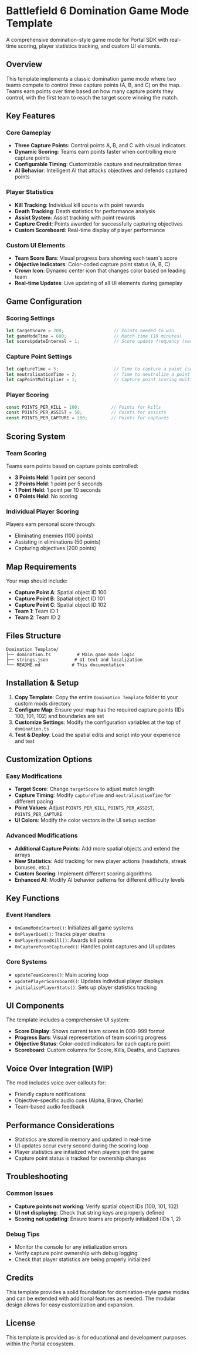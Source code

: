 # Battlefield 6 Domination Game Mode Template

A comprehensive domination-style game mode for Portal SDK with real-time scoring, player statistics tracking, and custom UI elements.

## Overview

This template implements a classic domination game mode where two teams compete to control three capture points (A, B, and C) on the map. Teams earn points over time based on how many capture points they control, with the first team to reach the target score winning the match.

## Key Features

### Core Gameplay
- **Three Capture Points**: Control points A, B, and C with visual indicators
- **Dynamic Scoring**: Teams earn points faster when controlling more capture points
- **Configurable Timing**: Customizable capture and neutralization times
- **AI Behavior**: Intelligent AI that attacks objectives and defends captured points

### Player Statistics
- **Kill Tracking**: Individual kill counts with point rewards
- **Death Tracking**: Death statistics for performance analysis  
- **Assist System**: Assist tracking with point rewards
- **Capture Credit**: Points awarded for successfully capturing objectives
- **Custom Scoreboard**: Real-time display of player performance

### Custom UI Elements
- **Team Score Bars**: Visual progress bars showing each team's score
- **Objective Indicators**: Color-coded capture point status (A, B, C)
- **Crown Icon**: Dynamic center icon that changes color based on leading team
- **Real-time Updates**: Live updating of all UI elements during gameplay

## Game Configuration

### Scoring Settings
```typescript
let targetScore = 200;                   // Points needed to win
let gameModeTime = 600;                  // Match time (10 minutes)
let scoreUpdateInterval = 1;             // Score update frequency (seconds)
```

### Capture Point Settings
```typescript
let captureTime = 5;                     // Time to capture a point (seconds)
let neutralisationTime = 2;              // Time to neutralize a point (seconds)
let capPointMultiplier = 1;              // Capture point scoring multiplier
```

### Player Scoring
```typescript
const POINTS_PER_KILL = 100;            // Points for kills
const POINTS_PER_ASSIST = 50;           // Points for assists  
const POINTS_PER_CAPTURE = 200;         // Points for captures
```

## Scoring System

### Team Scoring
Teams earn points based on capture points controlled:
- **3 Points Held**: 1 point per second
- **2 Points Held**: 1 point per 5 seconds
- **1 Point Held**: 1 point per 10 seconds
- **0 Points Held**: No scoring

### Individual Player Scoring
Players earn personal score through:
- Eliminating enemies (100 points)
- Assisting in eliminations (50 points)
- Capturing objectives (200 points)

## Map Requirements

Your map should include:
- **Capture Point A**: Spatial object ID 100
- **Capture Point B**: Spatial object ID 101  
- **Capture Point C**: Spatial object ID 102
- **Team 1**: Team ID 1
- **Team 2**: Team ID 2

## Files Structure

```
Domination Template/
├── domination.ts          # Main game mode logic
├── strings.json          # UI text and localization
└── README.md            # This documentation
```

## Installation & Setup

1. **Copy Template**: Copy the entire `Domination Template` folder to your custom mods directory
2. **Configure Map**: Ensure your map has the required capture points (IDs 100, 101, 102) and boundaries are set
3. **Customize Settings**: Modify the configuration variables at the top of `domination.ts`
4. **Test & Deploy**: Load the spatial edits and script into your experience and test

## Customization Options

### Easy Modifications
- **Target Score**: Change `targetScore` to adjust match length
- **Capture Timing**: Modify `captureTime` and `neutralisationTime` for different pacing
- **Point Values**: Adjust `POINTS_PER_KILL`, `POINTS_PER_ASSIST`, `POINTS_PER_CAPTURE`
- **UI Colors**: Modify the color vectors in the UI setup section

### Advanced Modifications
- **Additional Capture Points**: Add more spatial objects and extend the arrays
- **New Statistics**: Add tracking for new player actions (headshots, streak bonuses, etc.)
- **Custom Scoring**: Implement different scoring algorithms
- **Enhanced AI**: Modify AI behavior patterns for different difficulty levels

## Key Functions

### Event Handlers
- `OnGameModeStarted()`: Initializes all game systems
- `OnPlayerDied()`: Tracks player deaths
- `OnPlayerEarnedKill()`: Awards kill points
- `OnCapturePointCaptured()`: Handles point captures and UI updates

### Core Systems
- `updateTeamScores()`: Main scoring loop
- `updatePlayerScoreboard()`: Updates individual player displays
- `initialisePlayerStats()`: Sets up player statistics tracking

## UI Components

The template includes a comprehensive UI system:
- **Score Display**: Shows current team scores in 000-999 format
- **Progress Bars**: Visual representation of team scoring progress
- **Objective Status**: Color-coded indicators for each capture point
- **Scoreboard**: Custom columns for Score, Kills, Deaths, and Captures

## Voice Over Integration (WIP)

The mod includes voice over callouts for:
- Friendly capture notifications
- Objective-specific audio cues (Alpha, Bravo, Charlie)
- Team-based audio feedback

## Performance Considerations

- Statistics are stored in memory and updated in real-time
- UI updates occur every second during the scoring loop
- Player statistics are initialized when players join the game
- Capture point status is tracked for ownership changes

## Troubleshooting

### Common Issues
- **Capture points not working**: Verify spatial object IDs (100, 101, 102)
- **UI not displaying**: Check that string keys are properly defined
- **Scoring not updating**: Ensure teams are properly initialized (IDs 1, 2)

### Debug Tips
- Monitor the console for any initialization errors
- Verify capture point ownership with debug logging
- Check that player statistics are being properly initialized

## Credits

This template provides a solid foundation for domination-style game modes and can be extended with additional features as needed. The modular design allows for easy customization and expansion.

## License

This template is provided as-is for educational and development purposes within the Portal ecosystem.
